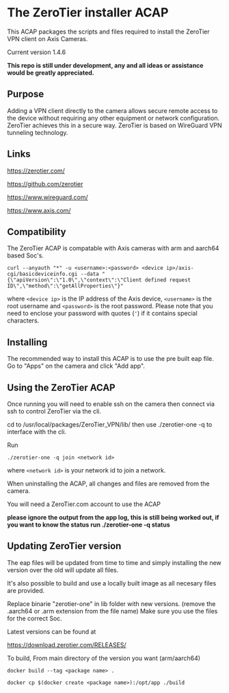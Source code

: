 # The ZeroTier installer ACAP

This ACAP packages the scripts and files required to install the ZeroTier VPN client on Axis Cameras.

Current version 1.4.6

**This repo is still under development, any and all ideas or assistance would be greatly appreciated.**

## Purpose

Adding a VPN client directly to the camera allows secure remote access to the device without requiring any other equipment or network configuration.
ZeroTier achieves this in a secure way.
ZeroTier is based on WireGuard VPN tunneling technology.

## Links

https://zerotier.com/

https://github.com/zerotier 

https://www.wireguard.com/

https://www.axis.com/

## Compatibility

The ZeroTier ACAP is compatable with Axis cameras with arm and aarch64 based Soc's.

```
curl --anyauth "*" -u <username>:<password> <device ip>/axis-cgi/basicdeviceinfo.cgi --data "{\"apiVersion\":\"1.0\",\"context\":\"Client defined request ID\",\"method\":\"getAllProperties\"}"
```

where `<device ip>` is the IP address of the Axis device, `<username>` is the root username and `<password>` is the root password. Please
note that you need to enclose your password with quotes (`'`) if it contains special characters.

## Installing

The recommended way to install this ACAP is to use the pre built eap file.
Go to "Apps" on the camera and click "Add app".


## Using the ZeroTier ACAP

Once running you will need to enable ssh on the camera then connect via ssh to control ZeroTier via the cli.

cd to /usr/local/packages/ZeroTier_VPN/lib/ then use ./zerotier-one -q to interface with the cli.

Run 

```
./zerotier-one -q join <network id>
```
where `<network id>` is your network id to join a network.

When uninstalling the ACAP, all changes and files are removed from the camera.

You will need a ZeroTier.com account to use the ACAP

**please ignore the output from the app log, this is still being worked out, if you want to know the status run ./zerotier-one -q status**

## Updating ZeroTier version

The eap files will be updated from time to time and simply installing the new version over the old will update all files.

It's also possible to build and use a locally built image as all necesary files are provided.

Replace binarie "zerotier-one" in lib folder with new versions. (remove the .aarch64 or .arm extension from the file name)
Make sure you use the files for the correct Soc.

Latest versions can be found at 

https://download.zerotier.com/RELEASES/


To build, 
From main directory of the version you want (arm/aarch64)

```
docker build --tag <package name> . 
```
```
docker cp $(docker create <package name>):/opt/app ./build 
```

